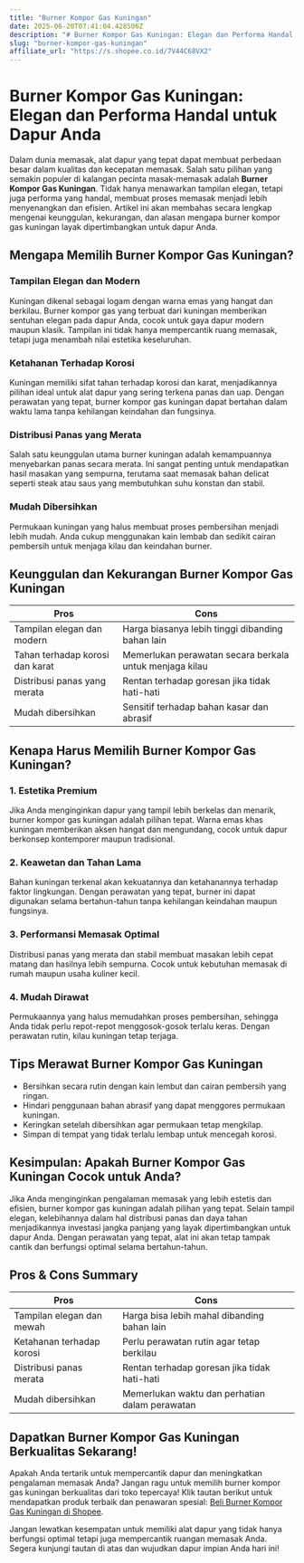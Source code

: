 ```yaml
---
title: "Burner Kompor Gas Kuningan"
date: 2025-06-20T07:41:04.428506Z
description: "# Burner Kompor Gas Kuningan: Elegan dan Performa Handal untuk Dapur Anda..."
slug: "burner-kompor-gas-kuningan"
affiliate_url: "https://s.shopee.co.id/7V44C68VX2"
---
```

# Burner Kompor Gas Kuningan: Elegan dan Performa Handal untuk Dapur Anda

Dalam dunia memasak, alat dapur yang tepat dapat membuat perbedaan besar dalam kualitas dan kecepatan memasak. Salah satu pilihan yang semakin populer di kalangan pecinta masak-memasak adalah **Burner Kompor Gas Kuningan**. Tidak hanya menawarkan tampilan elegan, tetapi juga performa yang handal, membuat proses memasak menjadi lebih menyenangkan dan efisien. Artikel ini akan membahas secara lengkap mengenai keunggulan, kekurangan, dan alasan mengapa burner kompor gas kuningan layak dipertimbangkan untuk dapur Anda.

## Mengapa Memilih Burner Kompor Gas Kuningan?

### Tampilan Elegan dan Modern

Kuningan dikenal sebagai logam dengan warna emas yang hangat dan berkilau. Burner kompor gas yang terbuat dari kuningan memberikan sentuhan elegan pada dapur Anda, cocok untuk gaya dapur modern maupun klasik. Tampilan ini tidak hanya mempercantik ruang memasak, tetapi juga menambah nilai estetika keseluruhan.

### Ketahanan Terhadap Korosi

Kuningan memiliki sifat tahan terhadap korosi dan karat, menjadikannya pilihan ideal untuk alat dapur yang sering terkena panas dan uap. Dengan perawatan yang tepat, burner kompor gas kuningan dapat bertahan dalam waktu lama tanpa kehilangan keindahan dan fungsinya.

### Distribusi Panas yang Merata

Salah satu keunggulan utama burner kuningan adalah kemampuannya menyebarkan panas secara merata. Ini sangat penting untuk mendapatkan hasil masakan yang sempurna, terutama saat memasak bahan delicat seperti steak atau saus yang membutuhkan suhu konstan dan stabil.

### Mudah Dibersihkan

Permukaan kuningan yang halus membuat proses pembersihan menjadi lebih mudah. Anda cukup menggunakan kain lembab dan sedikit cairan pembersih untuk menjaga kilau dan keindahan burner.

## Keunggulan dan Kekurangan Burner Kompor Gas Kuningan

| **Pros** | **Cons** |
| --- | --- |
| Tampilan elegan dan modern | Harga biasanya lebih tinggi dibanding bahan lain |
| Tahan terhadap korosi dan karat | Memerlukan perawatan secara berkala untuk menjaga kilau |
| Distribusi panas yang merata | Rentan terhadap goresan jika tidak hati-hati |
| Mudah dibersihkan | Sensitif terhadap bahan kasar dan abrasif |

## Kenapa Harus Memilih Burner Kompor Gas Kuningan?

### 1. Estetika Premium

Jika Anda menginginkan dapur yang tampil lebih berkelas dan menarik, burner kompor gas kuningan adalah pilihan tepat. Warna emas khas kuningan memberikan aksen hangat dan mengundang, cocok untuk dapur berkonsep kontemporer maupun tradisional.

### 2. Keawetan dan Tahan Lama

Bahan kuningan terkenal akan kekuatannya dan ketahanannya terhadap faktor lingkungan. Dengan perawatan yang tepat, burner ini dapat digunakan selama bertahun-tahun tanpa kehilangan keindahan maupun fungsinya.

### 3. Performansi Memasak Optimal

Distribusi panas yang merata dan stabil membuat masakan lebih cepat matang dan hasilnya lebih sempurna. Cocok untuk kebutuhan memasak di rumah maupun usaha kuliner kecil.

### 4. Mudah Dirawat

Permukaannya yang halus memudahkan proses pembersihan, sehingga Anda tidak perlu repot-repot menggosok-gosok terlalu keras. Dengan perawatan rutin, kilau kuningan tetap terjaga.

## Tips Merawat Burner Kompor Gas Kuningan

- Bersihkan secara rutin dengan kain lembut dan cairan pembersih yang ringan.
- Hindari penggunaan bahan abrasif yang dapat menggores permukaan kuningan.
- Keringkan setelah dibersihkan agar permukaan tetap mengkilap.
- Simpan di tempat yang tidak terlalu lembap untuk mencegah korosi.

## Kesimpulan: Apakah Burner Kompor Gas Kuningan Cocok untuk Anda?

Jika Anda menginginkan pengalaman memasak yang lebih estetis dan efisien, burner kompor gas kuningan adalah pilihan yang tepat. Selain tampil elegan, kelebihannya dalam hal distribusi panas dan daya tahan menjadikannya investasi jangka panjang yang layak dipertimbangkan untuk dapur Anda. Dengan perawatan yang tepat, alat ini akan tetap tampak cantik dan berfungsi optimal selama bertahun-tahun.

## Pros & Cons Summary

| **Pros** | **Cons** |
| --- | --- |
| Tampilan elegan dan mewah | Harga bisa lebih mahal dibanding bahan lain |
| Ketahanan terhadap korosi | Perlu perawatan rutin agar tetap berkilau |
| Distribusi panas merata | Rentan terhadap goresan jika tidak hati-hati |
| Mudah dibersihkan | Memerlukan waktu dan perhatian dalam perawatan |

## Dapatkan Burner Kompor Gas Kuningan Berkualitas Sekarang!

Apakah Anda tertarik untuk mempercantik dapur dan meningkatkan pengalaman memasak Anda? Jangan ragu untuk memilih burner kompor gas kuningan berkualitas dari toko tepercaya! Klik tautan berikut untuk mendapatkan produk terbaik dan penawaran spesial: [Beli Burner Kompor Gas Kuningan di Shopee](https://s.shopee.co.id/7V44C68VX2).

Jangan lewatkan kesempatan untuk memiliki alat dapur yang tidak hanya berfungsi optimal tetapi juga mempercantik ruangan memasak Anda. Segera kunjungi tautan di atas dan wujudkan dapur impian Anda hari ini!